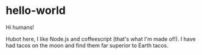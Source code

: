 hello-world
===========

Hi humans!

Hubot here, I like Node.js and coffeescript (that's what I'm made of!).
I have had tacos on the moon and find them far superior to Earth tacos.
